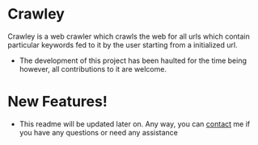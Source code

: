 # Crawley
Crawley is a web crawler which crawls the web for all urls which contain particular keywords fed to it by the user starting from a initialized url.

  - The development of this project has been haulted for the time being however, all contributions to it are welcome.

# New Features!

  - This readme will be updated later on. Any way, you can [contact](https://bluedistro.github.io) me if you have any questions or need any assistance
